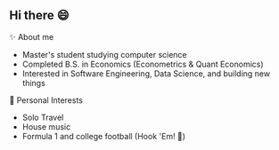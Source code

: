 ## Hi there 😄
✨ About me
- Master's student studying computer science
- Completed B.S. in Economics (Econometrics & Quant Economics)
- Interested in Software Engineering, Data Science, and building new things

🌱 Personal Interests
- Solo Travel
- House music 
- Formula 1 and college football (Hook 'Em! 🤘)

<!--
**martindht/martindht** is a ✨ _special_ ✨ repository because its `README.md` (this file) appears on your GitHub profile.

Here are some ideas to get you started:

- 🔭 I’m currently working on ...
- 🌱 I’m currently learning ...
- 👯 I’m looking to collaborate on ...
- 🤔 I’m looking for help with ...
- 💬 Ask me about ...
- 📫 How to reach me: ...
- 😄 Pronouns: ...
- ⚡ Fun fact: ...
-->
